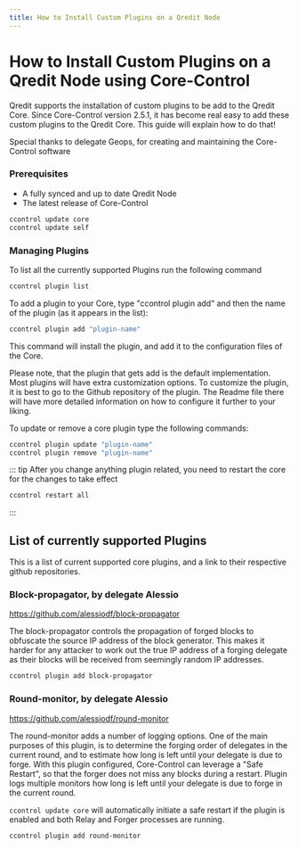 ```yaml
---
title: How to Install Custom Plugins on a Qredit Node
---
```

# How to Install Custom Plugins on a Qredit Node using Core-Control

Qredit supports the installation of custom plugins to be add to the Qredit Core. Since Core-Control version 2.5.1, it has become real easy to add these custom plugins to the Qredit Core. This guide will explain how to do that!

Special thanks to delegate Geops, for creating and maintaining the Core-Control software

### Prerequisites
- A fully synced and up to date Qredit Node
- The latest release of Core-Control
```bash
ccontrol update core
ccontrol update self
```

### Managing Plugins
To list all the currently supported Plugins run the following command
```bash
ccontrol plugin list
```
To add a plugin to your Core, type "ccontrol plugin add" and then the name of the plugin (as it appears in the list):
```bash
ccontrol plugin add "plugin-name"
```
This command will install the plugin, and add it to the configuration files of the Core. 

Please note, that the plugin that gets add is the default implementation. Most plugins will have extra customization options. To customize the plugin, it is best to go to the Github repository of the plugin. The Readme file there will have more detailed information on how to configure it further to your liking.


To update or remove a core plugin type the following commands:
```bash 
ccontrol plugin update "plugin-name"
ccontrol plugin remove "plugin-name"
```
::: tip
After you change anything plugin related, you need to restart the core for the changes to take effect
```bash
ccontrol restart all
```
:::


## List of currently supported Plugins
This is a list of current supported core plugins, and a link to their respective github repositories.

### Block-propagator, by delegate Alessio
<https://github.com/alessiodf/block-propagator>

 The block-propagator controls the propagation of forged blocks to obfuscate the source IP address of the block generator. This makes it harder for any attacker to work out the true IP address of a forging delegate as their blocks will be received from seemingly random IP addresses.

```bash
ccontrol plugin add block-propagator
```

### Round-monitor, by delegate Alessio
<https://github.com/alessiodf/round-monitor>

 The round-monitor adds a number of logging options. One of the main purposes of this plugin, is to determine the forging order of delegates in the current round, and to estimate how long is left until your delegate is due to forge. With this plugin configured, Core-Control can leverage a "Safe Restart", so that the forger does not miss any blocks during a restart.  Plugin logs multiple monitors how long is left until your delegate is due to forge in the current round.
 
```ccontrol update core``` will automatically initiate a safe restart if the plugin is enabled and both Relay and Forger processes are running.
```bash
ccontrol plugin add round-monitor
```